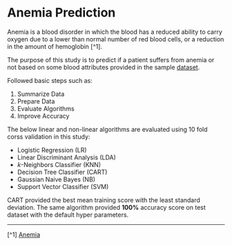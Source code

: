 # Anemia Prediction

Anemia is a blood disorder in which the blood has a reduced ability to carry oxygen due to a lower than normal number of red blood cells, or a reduction in the amount of hemoglobin [^1].

The purpose of this study is to predict if a patient suffers from anemia or not based on some blood attributes provided in the sample [dataset](https://github.com/muscak/anemia-prediction/tree/master/Data).

Followed basic steps such as:
1. Summarize Data
2. Prepare Data
3. Evaluate Algorithms
4. Improve Accuracy

The below linear and non-linear algorithms are evaluated using 10 fold corss validation in this study:
- Logistic Regression (LR)
- Linear Discriminant Analysis (LDA)
- $k$-Neighbors Classifier (KNN)
- Decision Tree Classifier (CART)
- Gaussian Naive Bayes (NB)
- Support Vector Classifier (SVM)

CART provided the best mean training score with the least standard deviation. The same algorithm provided **100%** accuracy score on test dataset with the default hyper parameters. 






---

[^1] [Anemia](https://en.wikipedia.org/wiki/Anemia)
